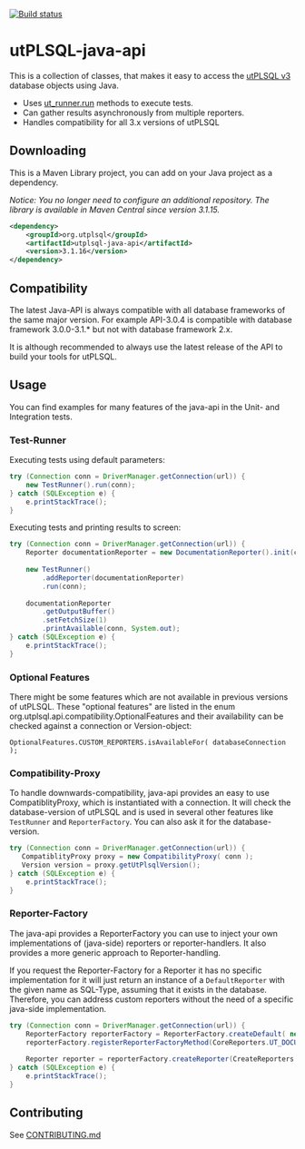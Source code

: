 [![Build status](https://github.com/utPLSQL/utPLSQL-java-api/actions/workflows/build.yml/badge.svg)](https://github.com/utPLSQL/utPLSQL-java-api/actions/workflows/build.yml)

# utPLSQL-java-api
This is a collection of classes, that makes it easy to access the [utPLSQL v3](https://github.com/utPLSQL/utPLSQL/) database objects using Java.

* Uses [ut_runner.run](https://github.com/utPLSQL/utPLSQL/blob/develop/docs/userguide/running-unit-tests.md#ut_runnerrun-procedures) methods to execute tests.
* Can gather results asynchronously from multiple reporters.
* Handles compatibility for all 3.x versions of utPLSQL

## Downloading

This is a Maven Library project, you can add on your Java project as a dependency. 

*Notice: You no longer need to configure an additional repository. The library is available in Maven Central since version 3.1.15.*

```xml
<dependency>
    <groupId>org.utplsql</groupId>
    <artifactId>utplsql-java-api</artifactId>
    <version>3.1.16</version>
</dependency>
```

## Compatibility
The latest Java-API is always compatible with all database frameworks of the same major version.
For example API-3.0.4 is compatible with database framework 3.0.0-3.1.* but not with database framework 2.x.

It is although recommended to always use the latest release of the API to build your tools for utPLSQL.

## Usage

You can find examples for many features of the java-api in the Unit- and Integration tests.

### Test-Runner

Executing tests using default parameters:
```java
try (Connection conn = DriverManager.getConnection(url)) {
    new TestRunner().run(conn);
} catch (SQLException e) {
    e.printStackTrace();
}
```

Executing tests and printing results to screen:
```java
try (Connection conn = DriverManager.getConnection(url)) {
    Reporter documentationReporter = new DocumentationReporter().init(conn);
    
    new TestRunner()
        .addReporter(documentationReporter)
        .run(conn);
    
    documentationReporter
        .getOutputBuffer()
        .setFetchSize(1)
        .printAvailable(conn, System.out);
} catch (SQLException e) {
    e.printStackTrace();
}
```

### Optional Features

There might be some features which are not available in previous versions of utPLSQL. 
These "optional features" are listed in the enum org.utplsql.api.compatibility.OptionalFeatures 
and their availability can be checked against a connection or Version-object:

```OptionalFeatures.CUSTOM_REPORTERS.isAvailableFor( databaseConnection );```

### Compatibility-Proxy
To handle downwards-compatibility, java-api provides an easy to use CompatiblityProxy, which is instantiated with a connection.
It will check the database-version of utPLSQL and is used in several other features like `TestRunner` and `ReporterFactory`.
You can also ask it for the database-version.

```java
try (Connection conn = DriverManager.getConnection(url)) {
   CompatiblityProxy proxy = new CompatibilityProxy( conn );
   Version version = proxy.getUtPlsqlVersion();
} catch (SQLException e) {
    e.printStackTrace();
}
```

### Reporter-Factory

The java-api provides a ReporterFactory you can use to inject your own implementations of (java-side) reporters or reporter-handlers.
It also provides a more generic approach to Reporter-handling.

If you request the Reporter-Factory for a Reporter it has no specific implementation for it will just
return an instance of a `DefaultReporter` with the given name as SQL-Type, assuming
that it exists in the database. Therefore, you can address custom reporters without the need 
of a specific java-side implementation.

```java
try (Connection conn = DriverManager.getConnection(url)) {
    ReporterFactory reporterFactory = ReporterFactory.createDefault( new CompatibilityProxy( conn ));
    reporterFactory.registerReporterFactoryMethod(CoreReporters.UT_DOCUMENTATION_REPORTER.name(), MyCustomReporterImplementation::new, "Custom handler for UT_DOCUMENTATION_REPORTER");
    
    Reporter reporter = reporterFactory.createReporter(CreateReporters.UT_DOCUMENTATION_REPORTER.name());
} catch (SQLException e) {
    e.printStackTrace();
}
```


## Contributing

See [CONTRIBUTING.md](CONTRIBUTING.md)
